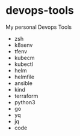 # devops-tools
My personal Devops Tools

* zsh
* k8senv
* tfenv
* kubecm
* kubectl
* helm
* helmfile
* ansible
* kind
* terraform
* python3
* go
* yq
* jq
* code
